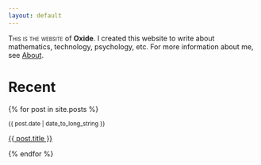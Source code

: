 ```yaml
---
layout: default
---
```

<span style="font-variant:small-caps;">This is the website</span> of **Oxide**. I created this website to write about mathematics, technology, psychology, etc.
For more information about me, see [About]({{site.url}}/about).
# Recent
  {% for post in site.posts %}
  <article> 
    <small><time datetime="{{ post.date | date: "%Y-%m-%d" }}">{{ post.date | date_to_long_string }}</time></small>
    <p>
      <a href="{{ post.url }}">
        {{ post.title }}
      </a>
    </p>
  </article>
{% endfor %}

